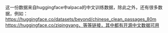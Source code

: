 这一份数据来自huggingface中alpaca的中文训练数据，除此之外，还有很多数据，例如：https://huggingface.co/datasets/beyond/chinese_clean_passages_80m  https://huggingface.co/ziqingyang，等等链接，其中都有开源中文数据可用